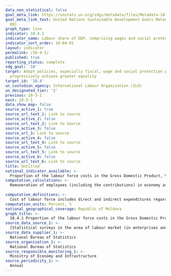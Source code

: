 ```yaml
---
data_non_statistical: false
goal_meta_link: https://unstats.un.org/sdgs/metadata/files/Metadata-10-04-01.pdf
goal_meta_link_text: United Nations Sustainable Development Goals Metadata (PDF 190
  KB)
graph_type: line
indicator: 10.4.1
indicator_name: Labour share of GDP, comprising wages and social protection transfers
indicator_sort_order: 10-04-01
layout: indicator
permalink: /10-4-1/
published: true
reporting_status: complete
sdg_goal: '10'
target: Adopt policies, especially fiscal, wage and social protection policies, and
  progressively achieve greater equality
target_id: '10.4'
un_custodian_agency: International Labour Organization (ILO)
un_designated_tier: '2'
previous: 10-3-1
next: 10-5-1
data_show_map: false
source_active_1: true
source_url_text_1: Link to source
source_active_2: false
source_url_text_2: Link to Source
source_active_3: false
source_url_3: Link to source
source_active_4: false
source_url_text_4: Link to source
source_active_5: false
source_url_text_5: Link to source
source_active_6: false
source_url_text_6: Link to source
title: Untitled
national_indicator_available: >-
  Proportion of the labour force costs in the Gross Domestic Product, %
computation_calculations: >-
  Remuneration of employees (including the contributions) in economy as share of GDP*100.<br> 
  
computation_definitions: >-
  Cost of labour force includes direct and indirect expenditures regarding: Remuneration of employees, Salaries, Employers' effective social insurance contributions, Social contribution imputed to employers.
computation_units: Percent, %
national_geographical_coverage: Republic of Moldova
graph_title: >-
  10.4.1 Proportion of the labour force costs in the Gross Domestic Product, %
source_data_source_1: >-
  [Statistical surveys in the area of labour market (in enterprises and in households)](http://www.statistica.md/pageview.php?l=ro&idc=263&id=2334)
source_data_supplier_1: >-
  National Bureau of Statistics
source_organisation_1: >-
  National Bureau of Statistics
source_responsible_monitoring_1: >-
  Ministry of Economy and Infrastructure
source_periodicity_1: >-
  Annual
---
```

